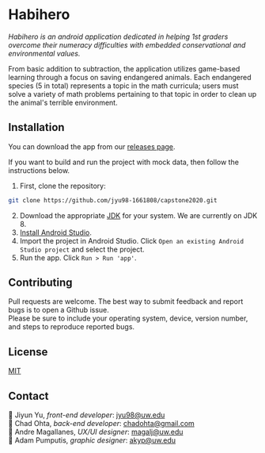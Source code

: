 # Habihero

*Habihero is an android application dedicated in helping 1st graders overcome their numeracy difficulties with embedded conservational and environmental values.*
  
From basic addition to subtraction, the application utilizes game-based learning through a focus on saving endangered animals.
Each endangered species (5 in total) represents a topic in the math curricula; users must solve a variety of math problems pertaining to that topic in order to clean up the animal's terrible environment.  

## Installation

You can download the app from our [releases page](https://github.com/jyu98-1661808/capstone2020/releases/tag/v1.0.0).   
  
If you want to build and run the project with mock data, then follow the instructions below.
1. First, clone the repository:
```bash
git clone https://github.com/jyu98-1661808/capstone2020.git
```
2. Download the appropriate [JDK](https://www.oracle.com/technetwork/java/javase/downloads/jdk8-downloads-2133151.html) for your system. We are currently on JDK 8.
3. [Install Android Studio](https://developer.android.com/studio). 
4. Import the project in Android Studio. Click ```Open an existing Android Studio project``` and select the project.
5. Run the app. Click ```Run > Run 'app'```. 

## Contributing

Pull requests are welcome. 
The best way to submit feedback and report bugs is to open a Github issue.  
Please be sure to include your operating system, device, version number, and steps to reproduce reported bugs.

## License

[MIT](https://choosealicense.com/licenses/mit/)

## Contact

:tiger: Jiyun Yu, *front-end developer*: jyu98@uw.edu </br>
:rabbit: Chad Ohta, *back-end developer*: chadohta@gmail.com </br>
:dog: Andre Magallanes, *UX/UI designer*: magalj@uw.edu </br>
:panda_face: Adam Pumputis, *graphic designer*: akyp@uw.edu
